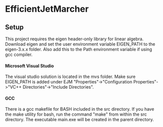 # EfficientJetMarcher


## Setup
This project requires the eigen header-only library for linear algebra. Download eigen and set the user environment variable EIGEN_PATH to the eigen-3.x.x folder. Also add this to the Path environment variable if using gcc compiler.

#### Microsoft Visual Studio
The visual studio solution is located in the mvs folder. Make sure EIGEN_PATH is added under EJM "Properties"->"Configuration Properties"->"VC++ Directories"->"Include Directories".

#### GCC
There is a gcc makefile for BASH included in the src directory. If you have the make utility for bash, run the command "make" from within the src directory. The executable main.exe will be created in the parent directory.


